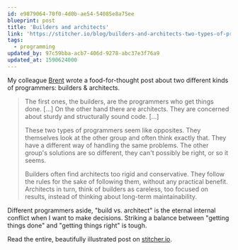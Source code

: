 ```yaml
---
id: e9879064-70f0-4d0b-ae54-54085e8a75ee
blueprint: post
title: 'Builders and architects'
link: 'https://stitcher.io/blog/builders-and-architects-two-types-of-programmers'
tags:
  - programming
updated_by: 97c59bba-acb7-406d-9278-abc37e3f76a9
updated_at: 1590624000
---
```

My colleague [Brent](https://twitter.com/brendt_gd) wrote a food-for-thought post about two different kinds of programmers: builders & architects.

> The first ones, the builders, are the programmers who get things done. […] On the other hand there are architects. They are concerned about sturdy and structurally sound code. […]
>
> These two types of programmers seem like opposites. They themselves look at the other group and often think exactly that. They have a different way of handling the same problems. The other group's solutions are so different, they can't possibly be right, or so it seems.
>
> Builders often find architects too rigid and conservative. They follow the rules for the sake of following them, without any practical benefit. Architects in turn, think of builders as careless, too focused on results, instead of thinking about long-term maintainability.

Different programmers aside, "build vs. architect" is the eternal internal conflict when I want to make decisions. Striking a balance between "getting things done" and "getting things right" is tough.

Read the entire, beautifully illustrated post on [stitcher.io](https://stitcher.io/blog/builders-and-architects-two-types-of-programmers).